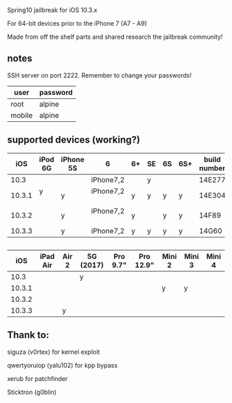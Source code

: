 Spring10 jailbreak for iOS 10.3.x

For 64-bit devices prior to the iPhone 7 (A7 - A9)

Made from off the shelf parts and shared research the jailbreak community!






## notes

SSH server on port 2222. Remember to change your passwords!

| user   | password |
| ---    | ---      |
| root   | alpine   |
| mobile | alpine   |


## supported devices (working?) 

| iOS     | iPod 6G | iPhone 5S | 6           | 6+  | SE  | 6S  | 6S+ | build number |
| ---     | ---     | ---       | -----------| --- | --- | --- | --- | ------------ |
| 10.3    |         |           | iPhone7,2   |     | y   |     |     | 14E277       |
| 10.3.1  | y       | y         | iPhone7,2   | y   | y   | y   | y   | 14E304       |
| 10.3.2  |         | y         | iPhone7,2   | y   |     | y   | y   | 14F89        |
| 10.3.3  |         | y         | iPhone7,2   | y   | y   | y   | y   | 14G60        |

##  

| iOS     | iPad Air | Air 2 | 5G (2017) | Pro 9.7" | Pro 12.9" | Mini 2 | Mini 3 | Mini 4 |
| ---     | ---      | ---   | ---       | ---      | ---       | ---    | ---    | ---    |
| 10.3    |          |       | y         |          |           |        |        |        |
| 10.3.1  |          |       |           |          |           | y      | y      |        |
| 10.3.2  |          |       |           |          |           |        |        |        |
| 10.3.3  |          | y     |           |          |           |        |        |        |

## Thank to:

siguza (v0rtex) for kernel exploit

qwertyoruiop (yalu102) for kpp bypass 

xerub for patchfinder

Sticktron (g0blin)

##

&nbsp;


&nbsp;



<p align="center"> </p>
